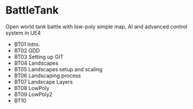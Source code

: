 # BattleTank
Open world tank battle with low-poly simple map, AI and advanced control system in UE4



* BT01 Intro.
* BT02 GDD
* BT03 Setting up GIT
* BT04 Landscapes
* BT05 Landscapes setup and scaling
* BT06 Landscaping process
* BT07 Landscape Layers
* BT08 LowPoly
* BT09 LowPoly2
* BT10
